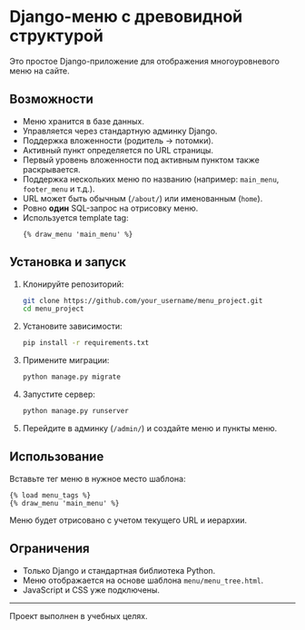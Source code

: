 # Django-меню с древовидной структурой

Это простое Django-приложение для отображения многоуровневого меню на сайте.

## Возможности

- Меню хранится в базе данных.
- Управляется через стандартную админку Django.
- Поддержка вложенности (родитель → потомки).
- Активный пункт определяется по URL страницы.
- Первый уровень вложенности под активным пунктом также раскрывается.
- Поддержка нескольких меню по названию (например: `main_menu`, `footer_menu` и т.д.).
- URL может быть обычным (`/about/`) или именованным (`home`).
- Ровно **один** SQL-запрос на отрисовку меню.
- Используется template tag:  
  ```django
  {% draw_menu 'main_menu' %}
  ```

## Установка и запуск

1. Клонируйте репозиторий:
   ```bash
   git clone https://github.com/your_username/menu_project.git
   cd menu_project
   ```

2. Установите зависимости:
   ```bash
   pip install -r requirements.txt
   ```

3. Примените миграции:
   ```bash
   python manage.py migrate
   ```

4. Запустите сервер:
   ```bash
   python manage.py runserver
   ```

5. Перейдите в админку (`/admin/`) и создайте меню и пункты меню.

## Использование

Вставьте тег меню в нужное место шаблона:

```django
{% load menu_tags %}
{% draw_menu 'main_menu' %}
```

Меню будет отрисовано с учетом текущего URL и иерархии.

## Ограничения

- Только Django и стандартная библиотека Python.
- Меню отображается на основе шаблона `menu/menu_tree.html`.
- JavaScript и CSS уже подключены.

---

Проект выполнен в учебных целях.
